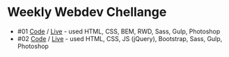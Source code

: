 # Weekly Webdev Chellange

* #01 [Code](https://github.com/KrystianRysnik/WWC_01) / [Live](https://krystianrysnik.github.io/WWC_01/src/) - used HTML, CSS, BEM, RWD, Sass, Gulp, Photoshop
* #02 [Code](https://github.com/KrystianRysnik/WWC_02/tree/master/src) / [Live](https://krystianrysnik.github.io/WWC_02/src/) - used HTML, CSS, JS (jQuery), Bootstrap, Sass, Gulp, Photoshop
